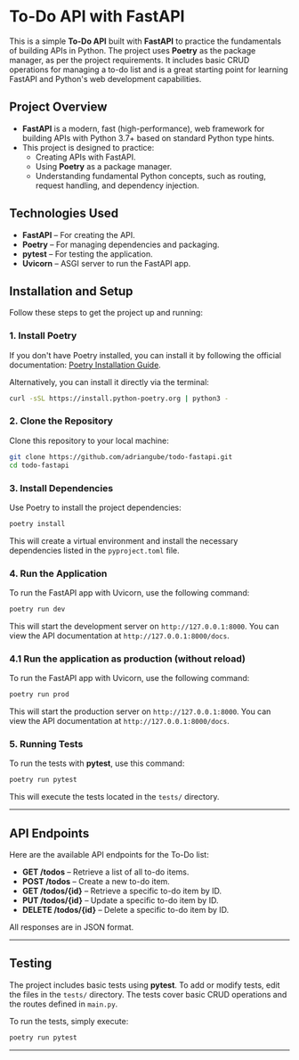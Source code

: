 
# To-Do API with FastAPI

This is a simple **To-Do API** built with **FastAPI** to practice the fundamentals of building APIs in Python. The project uses **Poetry** as the package manager, as per the project requirements. It includes basic CRUD operations for managing a to-do list and is a great starting point for learning FastAPI and Python's web development capabilities.

## Project Overview

- **FastAPI** is a modern, fast (high-performance), web framework for building APIs with Python 3.7+ based on standard Python type hints.
- This project is designed to practice:
  - Creating APIs with FastAPI.
  - Using **Poetry** as a package manager.
  - Understanding fundamental Python concepts, such as routing, request handling, and dependency injection.

## Technologies Used

- **FastAPI** – For creating the API.
- **Poetry** – For managing dependencies and packaging.
- **pytest** – For testing the application.
- **Uvicorn** – ASGI server to run the FastAPI app.



## Installation and Setup

Follow these steps to get the project up and running:

### **1. Install Poetry**
If you don't have Poetry installed, you can install it by following the official documentation: [Poetry Installation Guide](https://python-poetry.org/docs/#installation).

Alternatively, you can install it directly via the terminal:
```bash
curl -sSL https://install.python-poetry.org | python3 -
```

### **2. Clone the Repository**
Clone this repository to your local machine:
```bash
git clone https://github.com/adriangube/todo-fastapi.git
cd todo-fastapi
```

### **3. Install Dependencies**
Use Poetry to install the project dependencies:
```bash
poetry install
```

This will create a virtual environment and install the necessary dependencies listed in the `pyproject.toml` file.

### **4. Run the Application**
To run the FastAPI app with Uvicorn, use the following command:
```bash
poetry run dev
```

This will start the development server on `http://127.0.0.1:8000`. You can view the API documentation at `http://127.0.0.1:8000/docs`.


### **4.1 Run the application as production (without reload)**
To run the FastAPI app with Uvicorn, use the following command:
```bash
poetry run prod
```

This will start the production server on `http://127.0.0.1:8000`. You can view the API documentation at `http://127.0.0.1:8000/docs`.

### **5. Running Tests**
To run the tests with **pytest**, use this command:
```bash
poetry run pytest
```

This will execute the tests located in the `tests/` directory.

---

## API Endpoints

Here are the available API endpoints for the To-Do list:

- **GET /todos** – Retrieve a list of all to-do items.
- **POST /todos** – Create a new to-do item.
- **GET /todos/{id}** – Retrieve a specific to-do item by ID.
- **PUT /todos/{id}** – Update a specific to-do item by ID.
- **DELETE /todos/{id}** – Delete a specific to-do item by ID.

All responses are in JSON format.

---

## Testing

The project includes basic tests using **pytest**. To add or modify tests, edit the files in the `tests/` directory. The tests cover basic CRUD operations and the routes defined in `main.py`.

To run the tests, simply execute:
```bash
poetry run pytest
```

---
